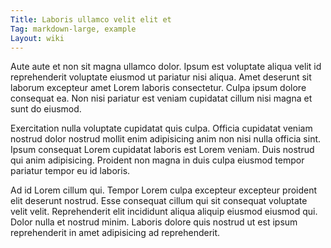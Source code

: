 ```yaml
---
Title: Laboris ullamco velit elit et
Tag: markdown-large, example
Layout: wiki
---
```

Aute aute et non sit magna ullamco dolor. Ipsum est voluptate aliqua velit id reprehenderit voluptate eiusmod ut pariatur nisi aliqua. Amet deserunt sit laborum excepteur amet Lorem laboris consectetur. Culpa ipsum dolore consequat ea. Non nisi pariatur est veniam cupidatat cillum nisi magna et sunt do eiusmod.

Exercitation nulla voluptate cupidatat quis culpa. Officia cupidatat veniam nostrud dolor nostrud mollit enim adipisicing anim non nisi nulla officia sint. Ipsum consequat Lorem cupidatat laboris est Lorem veniam. Duis nostrud qui anim adipisicing. Proident non magna in duis culpa eiusmod tempor pariatur tempor eu id laboris.

Ad id Lorem cillum qui. Tempor Lorem culpa excepteur excepteur proident elit deserunt nostrud. Esse consequat cillum qui sit consequat voluptate velit velit. Reprehenderit elit incididunt aliqua aliquip eiusmod eiusmod qui. Dolor nulla et nostrud minim. Laboris dolore quis nostrud ut est ipsum reprehenderit in amet adipisicing ad reprehenderit.